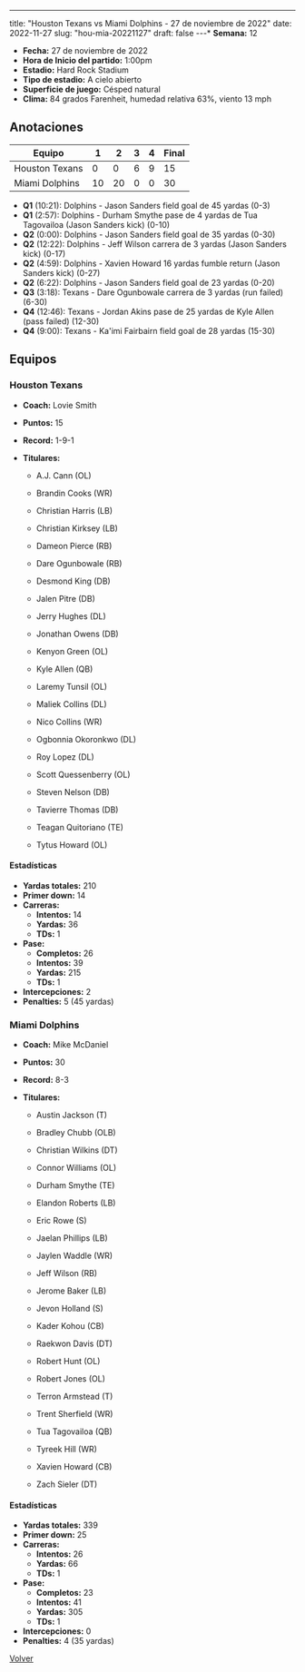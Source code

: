 ---
title: "Houston Texans vs Miami Dolphins - 27 de noviembre de 2022"
date: 2022-11-27
slug: "hou-mia-20221127"
draft: false
---* **Semana:** 12
* **Fecha:** 27 de noviembre de 2022
* **Hora de Inicio del partido:** 1:00pm
* **Estadio:** Hard Rock Stadium
* **Tipo de estadio:** A cielo abierto
* **Superficie de juego:** Césped natural
* **Clima:** 84 grados Farenheit, humedad relativa 63%, viento 13 mph




## Anotaciones
| Equipo | 1 | 2 | 3 | 4 | Final |
|--------|---|---|---|---|-------|
| Houston Texans  | 0 | 0 | 6 | 9  | 15 |
| Miami Dolphins  | 10 | 20 | 0 | 0  | 30 |
* **Q1** (10:21): Dolphins - Jason Sanders field goal de 45 yardas (0-3)
* **Q1** (2:57): Dolphins - Durham Smythe pase de 4 yardas de Tua Tagovailoa (Jason Sanders kick) (0-10)
* **Q2** (0:00): Dolphins - Jason Sanders field goal de 35 yardas (0-30)
* **Q2** (12:22): Dolphins - Jeff Wilson carrera de 3 yardas (Jason Sanders kick) (0-17)
* **Q2** (4:59): Dolphins - Xavien Howard 16 yardas fumble return (Jason Sanders kick) (0-27)
* **Q2** (6:22): Dolphins - Jason Sanders field goal de 23 yardas (0-20)
* **Q3** (3:18): Texans - Dare Ogunbowale carrera de 3 yardas (run failed) (6-30)
* **Q4** (12:46): Texans - Jordan Akins pase de 25 yardas de Kyle Allen (pass failed) (12-30)
* **Q4** (9:00): Texans - Ka'imi Fairbairn field goal de 28 yardas (15-30)


## Equipos


### Houston Texans
* **Coach:** Lovie Smith
* **Puntos:** 15
* **Record:** 1-9-1
* **Titulares:** 

  * A.J. Cann (OL) 

  * Brandin Cooks (WR) 

  * Christian Harris (LB) 

  * Christian Kirksey (LB) 

  * Dameon Pierce (RB) 

  * Dare Ogunbowale (RB) 

  * Desmond King (DB) 

  * Jalen Pitre (DB) 

  * Jerry Hughes (DL) 

  * Jonathan Owens (DB) 

  * Kenyon Green (OL) 

  * Kyle Allen (QB) 

  * Laremy Tunsil (OL) 

  * Maliek Collins (DL) 

  * Nico Collins (WR) 

  * Ogbonnia Okoronkwo (DL) 

  * Roy Lopez (DL) 

  * Scott Quessenberry (OL) 

  * Steven Nelson (DB) 

  * Tavierre Thomas (DB) 

  * Teagan Quitoriano (TE) 

  * Tytus Howard (OL) 

#### Estadísticas
* **Yardas totales:** 210
* **Primer down:** 14
* **Carreras:**
  * **Intentos:** 14
  * **Yardas:** 36
  * **TDs:** 1
* **Pase:**
  * **Completos:** 26
  * **Intentos:** 39
  * **Yardas:** 215
  * **TDs:** 1
* **Intercepciones:** 2
* **Penalties:** 5 (45 yardas)

### Miami Dolphins
* **Coach:** Mike McDaniel
* **Puntos:** 30
* **Record:** 8-3
* **Titulares:** 

  * Austin Jackson (T) 

  * Bradley Chubb (OLB) 

  * Christian Wilkins (DT) 

  * Connor Williams (OL) 

  * Durham Smythe (TE) 

  * Elandon Roberts (LB) 

  * Eric Rowe (S) 

  * Jaelan Phillips (LB) 

  * Jaylen Waddle (WR) 

  * Jeff Wilson (RB) 

  * Jerome Baker (LB) 

  * Jevon Holland (S) 

  * Kader Kohou (CB) 

  * Raekwon Davis (DT) 

  * Robert Hunt (OL) 

  * Robert Jones (OL) 

  * Terron Armstead (T) 

  * Trent Sherfield (WR) 

  * Tua Tagovailoa (QB) 

  * Tyreek Hill (WR) 

  * Xavien Howard (CB) 

  * Zach Sieler (DT) 

#### Estadísticas
* **Yardas totales:** 339
* **Primer down:** 25
* **Carreras:**
  * **Intentos:** 26
  * **Yardas:** 66
  * **TDs:** 1
* **Pase:**
  * **Completos:** 23
  * **Intentos:** 41
  * **Yardas:** 305
  * **TDs:** 1
* **Intercepciones:** 0
* **Penalties:** 4 (35 yardas)


[Volver](/historia/2022)

